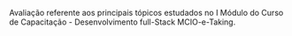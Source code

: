 Avaliação referente aos principais tópicos estudados no I Módulo do Curso de Capacitação - Desenvolvimento full-Stack MCIO-e-Taking.
